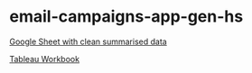 # email-campaigns-app-gen-hs
[Google Sheet with clean summarised data](https://docs.google.com/spreadsheets/d/1KdOB14kcylY6fTrMTiRBvJt0NRU9W5nyU8unFmbK3QA/edit?usp=sharing)

[Tableau Workbook](https://public.tableau.com/shared/56YDGSG2R?:display_count=y&:origin=viz_share_link)

